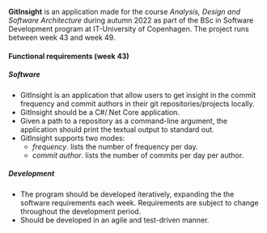 **GitInsight**  is an application made for the course *Analysis, Design and Software Architecture* during autumn 2022 as part of the BSc in Software Development program at IT-University of Copenhagen. The project runs between week 43 and week 49. 

#### Functional requirements (week 43)
##### Software
* GitInsight is an application that allow users to get insight in the commit frequency and commit authors in their git repositories/projects locally.  
*  GitInsight should be a C#/.Net Core application. 
* Given a path to a repository as a command-line argument, the application should print the textual output to standard out.  
* GitInsight supports two modes: 
    * *frequency*. lists the number of frequency per day. 
    * *commit author*. lists the number of commits per day per author. 
##### Development
* The program should be developed iteratively, expanding the the software requirements each week. Requirements are subject to change throughout the development period. 
* Should be developed in an agile and test-driven manner. 
